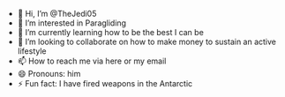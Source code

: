 - 👋 Hi, I’m @TheJedi05
- 👀 I’m interested in Paragliding
- 🌱 I’m currently learning how to be the best I can be
- 💞️ I’m looking to collaborate on how to make money to sustain an active lifestyle
- 📫 How to reach me via here or my email
- 😄 Pronouns: him
- ⚡ Fun fact: I have fired weapons in the Antarctic

<!---
TheJedi05/TheJedi05 is a ✨ special ✨ repository because its `README.md` (this file) appears on your GitHub profile.
You can click the Preview link to take a look at your changes.
--->
